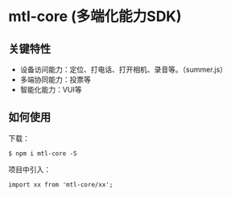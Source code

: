 # mtl-core (多端化能力SDK)

## 关键特性

- 设备访问能力：定位、打电话、打开相机、录音等。（summer.js）
- 多端协同能力：投票等
- 智能化能力：VUI等

## 如何使用

下载：
```
$ npm i mtl-core -S
```

项目中引入：
```
import xx from 'mtl-core/xx';


```
